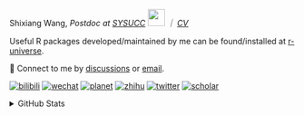 
<p>Shixiang Wang, <em>Postdoc at <a href="https://sysucc.org.cn/">SYSUCC</a> <img src="https://media.giphy.com/media/WUlplcMpOCEmTGBtBW/giphy.gif" width="30">  ｜ <a href="https://shixiangwang.github.io/cv-shixiang/">CV</a>
</em></p>

Useful R packages developed/maintained by me can be found/installed at [r-universe](https://shixiangwang.r-universe.dev/).

💬 Connect to me by
[discussions](https://github.com/ShixiangWang/self-study/discussions) or [email](mailto:shixiang1994wang@gmail.com). 

[![bilibili](https://img.shields.io/badge/王诗翔-B站-yellow)](https://space.bilibili.com/11553374) [![wechat](https://img.shields.io/badge/王诗翔-微信公众号-important)](https://shixiangwang.github.io/home/logo/qrcode.jpg) [![planet](https://img.shields.io/badge/王诗翔-知识星球-blueviolet)](https://t.zsxq.com/rBqbIei)  [![zhihu](https://img.shields.io/badge/王诗翔-知乎-blue)](https://www.zhihu.com/people/shixiangwang) [![twitter](https://img.shields.io/badge/WangShxiang-twitter-ff69b4)](https://twitter.com/WangShxiang) [![scholar](https://img.shields.io/badge/ShixiangWang-Scholar-00ffff)](https://scholar.google.com/citations?user=FvNp0NkAAAAJ) 

<details>
 
<summary>GitHub Stats</summary>


<!--START_SECTION:waka-->
**🐱 My GitHub Data** 

> 📦 4.3 MB Used in GitHub's Storage 
 > 
> 🏆 890 Contributions in the Year 2023
 > 
> 🚫 Not Opted to Hire
 > 
> 📜 87 Public Repositories 
 > 
> 🔑 26 Private Repositories 
 > 
**I'm an Early 🐤** 

```text
🌞 Morning                1838 commits        ████░░░░░░░░░░░░░░░░░░░░░   15.49 % 
🌆 Daytime                4865 commits        ██████████░░░░░░░░░░░░░░░   41.00 % 
🌃 Evening                4416 commits        █████████░░░░░░░░░░░░░░░░   37.21 % 
🌙 Night                  748 commits         ██░░░░░░░░░░░░░░░░░░░░░░░   06.30 % 
```
📅 **I'm Most Productive on Wednesday** 

```text
Monday                   1796 commits        ████░░░░░░░░░░░░░░░░░░░░░   15.13 % 
Tuesday                  2069 commits        ████░░░░░░░░░░░░░░░░░░░░░   17.43 % 
Wednesday                2171 commits        █████░░░░░░░░░░░░░░░░░░░░   18.29 % 
Thursday                 1776 commits        ████░░░░░░░░░░░░░░░░░░░░░   14.97 % 
Friday                   2005 commits        ████░░░░░░░░░░░░░░░░░░░░░   16.90 % 
Saturday                 892 commits         ██░░░░░░░░░░░░░░░░░░░░░░░   07.52 % 
Sunday                   1158 commits        ██░░░░░░░░░░░░░░░░░░░░░░░   09.76 % 
```


**I Mostly Code in R** 

```text
R                        80 repos            █████████████░░░░░░░░░░░░   51.95 % 
HTML                     20 repos            ███░░░░░░░░░░░░░░░░░░░░░░   12.99 % 
Shell                    9 repos             █░░░░░░░░░░░░░░░░░░░░░░░░   05.84 % 
Rust                     4 repos             █░░░░░░░░░░░░░░░░░░░░░░░░   02.60 % 
TypeScript               1 repo              ░░░░░░░░░░░░░░░░░░░░░░░░░   00.65 % 
```




 Last Updated on 04/08/2023 18:50:51 UTC
<!--END_SECTION:waka-->

> These Readme stats are generated using github action [awesome-readme-stats](https://github.com/anmol098/waka-readme-stats)

-----

**NOTE: Top languages does not indicate my skill level or anything like that. It is just a metric of which languages have been hosted by me on GitHub based on the usage across repositories.**

</details>
